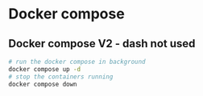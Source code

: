 # Docker compose


## Docker compose V2 - dash not used

```bash
# run the docker compose in background
docker compose up -d
# stop the containers running  
docker compose down
```